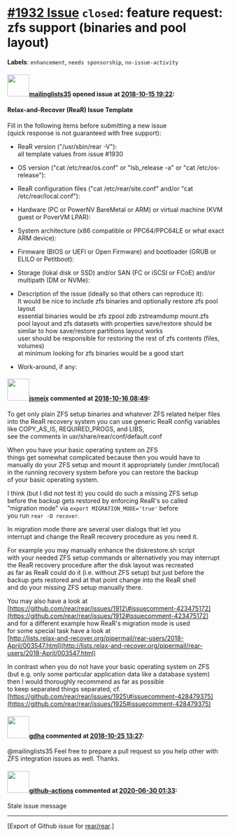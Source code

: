 [\#1932 Issue](https://github.com/rear/rear/issues/1932) `closed`: feature request: zfs support (binaries and pool layout)
==========================================================================================================================

**Labels**: `enhancement`, `needs sponsorship`, `no-issue-activity`

#### <img src="https://avatars.githubusercontent.com/u/2054302?v=4" width="50">[mailinglists35](https://github.com/mailinglists35) opened issue at [2018-10-15 19:22](https://github.com/rear/rear/issues/1932):

#### Relax-and-Recover (ReaR) Issue Template

Fill in the following items before submitting a new issue  
(quick response is not guaranteed with free support):

-   ReaR version ("/usr/sbin/rear -V"):  
    all template values from issue \#1930

-   OS version ("cat /etc/rear/os.conf" or "lsb\_release -a" or "cat
    /etc/os-release"):

-   ReaR configuration files ("cat /etc/rear/site.conf" and/or "cat
    /etc/rear/local.conf"):

-   Hardware (PC or PowerNV BareMetal or ARM) or virtual machine (KVM
    guest or PoverVM LPAR):

-   System architecture (x86 compatible or PPC64/PPC64LE or what exact
    ARM device):

-   Firmware (BIOS or UEFI or Open Firmware) and bootloader (GRUB or
    ELILO or Petitboot):

-   Storage (lokal disk or SSD) and/or SAN (FC or iSCSI or FCoE) and/or
    multipath (DM or NVMe):

-   Description of the issue (ideally so that others can reproduce
    it):  
    It would be nice to include zfs binaries and optionally restore zfs
    pool layout  
    essential binaries would be zfs zpool zdb zstreamdump mount.zfs  
    pool layout and zfs datasets with properties save/restore should
    be  
    similar to how save/restore partitions layout works  
    user should be responsible for restoring the rest of zfs contents
    (files, volumes)  
    at minimum looking for zfs binaries would be a good start

-   Work-around, if any:

#### <img src="https://avatars.githubusercontent.com/u/1788608?u=925fc54e2ce01551392622446ece427f51e2f0ce&v=4" width="50">[jsmeix](https://github.com/jsmeix) commented at [2018-10-16 08:49](https://github.com/rear/rear/issues/1932#issuecomment-430154903):

To get only plain ZFS setup binaries and whatever ZFS related helper
files  
into the ReaR recovery system you can use generic ReaR config
variables  
like COPY\_AS\_IS, REQUIRED\_PROGS, and LIBS,  
see the comments in usr/share/rear/conf/default.conf

When you have your basic operating system on ZFS  
things get somewhat complicated because then you would have to  
manually do your ZFS setup and mount it appropriately (under
/mnt/local)  
in the running recovery system before you can restore the backup  
of your basic operating system.

I think (but I did not test it) you could do such a missing ZFS setup  
before the backup gets restored by enforcing ReaR's so called  
"migration mode" via `export MIGRATION_MODE='true'` before  
you run `rear -D recover`.

In migration mode there are several user dialogs that let you  
interrupt and change the ReaR recovery procedure as you need it.

For example you may manually enhance the diskrestore.sh script  
with your needed ZFS setup commands or alternatively you may interrupt  
the ReaR recovery procedure after the disk layout was recreated  
as far as ReaR could do it (i.e. without ZFS setup) but just before
the  
backup gets restored and at that point change into the ReaR shell  
and do your missing ZFS setup manually there.

You may also have a look at  
[https://github.com/rear/rear/issues/1912\#issuecomment-423475172](https://github.com/rear/rear/issues/1912#issuecomment-423475172)  
and for a different example how ReaR's migration mode is used  
for some special task have a look at  
[http://lists.relax-and-recover.org/pipermail/rear-users/2018-April/003547.html](http://lists.relax-and-recover.org/pipermail/rear-users/2018-April/003547.html)

In contrast when you do not have your basic operating system on ZFS  
(but e.g. only some particular application data like a database
system)  
then I would thoroughly recommend as far as possible  
to keep separated things separated, cf.  
[https://github.com/rear/rear/issues/1925\#issuecomment-428479375](https://github.com/rear/rear/issues/1925#issuecomment-428479375)

#### <img src="https://avatars.githubusercontent.com/u/888633?u=cdaeb31efcc0048d3619651aa18dd4b76e636b21&v=4" width="50">[gdha](https://github.com/gdha) commented at [2018-10-25 13:27](https://github.com/rear/rear/issues/1932#issuecomment-433050364):

@mailinglists35 Feel free to prepare a pull request so you help other
with ZFS integration issues as well. Thanks.

#### <img src="https://avatars.githubusercontent.com/in/15368?v=4" width="50">[github-actions](https://github.com/apps/github-actions) commented at [2020-06-30 01:33](https://github.com/rear/rear/issues/1932#issuecomment-651464910):

Stale issue message

------------------------------------------------------------------------

\[Export of Github issue for
[rear/rear](https://github.com/rear/rear).\]
